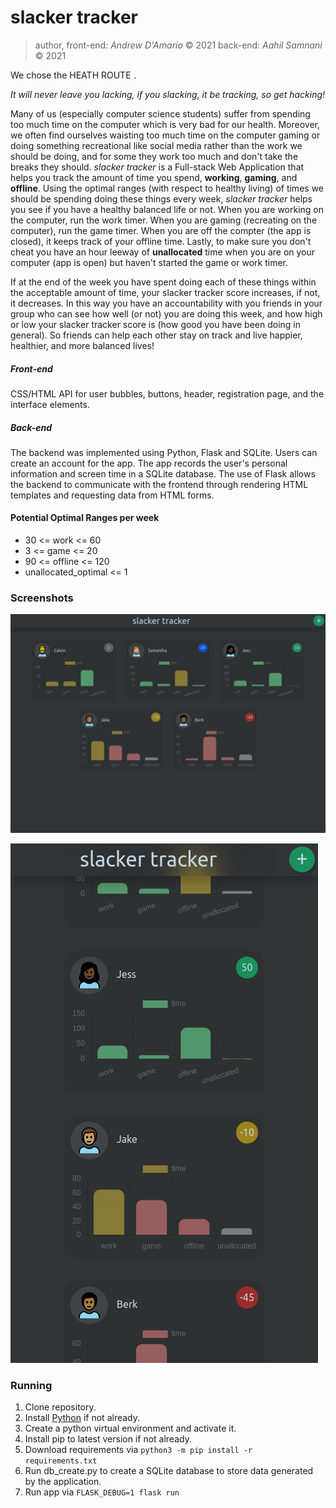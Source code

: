 # slacker tracker

> author, front-end: *Andrew D'Amario* © 2021
> back-end: *Aahil Samnani* © 2021

We chose the HEATH ROUTE <img src="https://hackthevalley.io/static/b200ae58fa846b5ca436a8031cf8040e/416c3/factions-health.webp" style="zoom:5%;" />.

*It will never leave you lacking, if you slacking, it be tracking, so get hacking!*

Many of us (especially computer science students) suffer from spending too much time on the computer which is very bad for our health. Moreover, we often find ourselves waisting too much time on the computer gaming or doing something recreational like social media rather than the work we should be doing, and for some they work too much and don't take the breaks they should. *slacker tracker* is a Full-stack Web Application that helps you track the amount of time you spend, **working**, **gaming**, and **offline**. Using the optimal ranges (with respect to healthy living) of times we should be spending doing these things every week, *slacker tracker* helps you see if you have a healthy balanced life or not. When you are working on the computer, run the work timer. When you are gaming (recreating on the computer), run the game timer. When you are off the compter (the app is closed), it keeps track of your offline time. Lastly, to make sure you don't cheat you have an hour leeway of **unallocated** time when you are on your computer (app is open) but haven't started the game or work timer.

If at the end of the week you have spent doing each of these things within the acceptable amount of time, your slacker tracker score increases, if not, it decreases. In this way you have an accountability with you friends in your group who can see how well (or not) you are doing this week, and how high or low your slacker tracker score is (how good you have been doing in general). So friends can help each other stay on track and live happier, healthier, and more balanced lives!


##### Front-end

CSS/HTML API for user bubbles, buttons, header, registration page, and the interface elements.

##### Back-end

The backend was implemented using Python, Flask and SQLite. Users can create an account for the app. The app records the user's personal information and screen time in a SQLite database. The use of Flask allows the backend to communicate with the frontend through rendering HTML templates and requesting data from HTML forms.

#### Potential Optimal Ranges per week
- 30 <= work <= 60
- 3 <= game <= 20
- 90 <= offline <= 120
- unallocated_optimal <= 1

### Screenshots

![](static/scrnli_10_17_2021_2-39-03%20AM.png)

![](static/scrnli_10_17_2021_2-39-56%20AM.png)


### Running 

1. Clone repository.
2. Install [Python](https://www.python.org/downloads/) if not already.
3. Create a python virtual environment and activate it.
4. Install pip to latest version if not already.
5. Download requirements via `python3 -m pip install -r requirements.txt`
6. Run db_create.py to create a SQLite database to store data generated by the application.
7. Run app via `FLASK_DEBUG=1 flask run`


